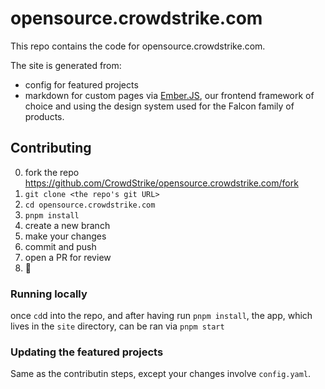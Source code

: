 # opensource.crowdstrike.com

This repo contains the code for opensource.crowdstrike.com.

The site is generated from:
 - config for featured projects
 - markdown for custom pages
via [Ember.JS](https://emberjs.com/), our frontend framework of choice and using the design system used for the Falcon family of products.


## Contributing

0. fork the repo https://github.com/CrowdStrike/opensource.crowdstrike.com/fork
1. `git clone <the repo's git URL>`
2. `cd opensource.crowdstrike.com`
3. `pnpm install`
4. create a new branch
5. make your changes
7. commit and push
8. open a PR for review
9. 🎉

### Running locally

once `cd`d into the repo, and after having run `pnpm install`, the app, which lives in the `site` directory, can be ran via `pnpm start`

### Updating the featured projects

Same as the contributin steps, except your changes involve `config.yaml`.
